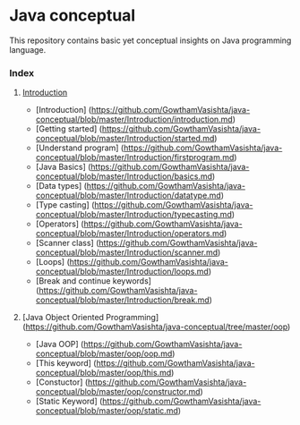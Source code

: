 # Java conceptual
This repository contains basic yet conceptual insights on Java programming language. 

### Index
1. [Introduction](https://github.com/GowthamVasishta/java-conceptual/tree/master/Introduction)

	- [Introduction] (https://github.com/GowthamVasishta/java-conceptual/blob/master/Introduction/introduction.md)
	- [Getting started] (https://github.com/GowthamVasishta/java-conceptual/blob/master/Introduction/started.md)
	- [Understand program] (https://github.com/GowthamVasishta/java-conceptual/blob/master/Introduction/firstprogram.md)
	- [Java Basics] (https://github.com/GowthamVasishta/java-conceptual/blob/master/Introduction/basics.md)
	- [Data types] (https://github.com/GowthamVasishta/java-conceptual/blob/master/Introduction/datatype.md)
	- [Type casting] (https://github.com/GowthamVasishta/java-conceptual/blob/master/Introduction/typecasting.md)
	- [Operators] (https://github.com/GowthamVasishta/java-conceptual/blob/master/Introduction/operators.md)
	- [Scanner class] (https://github.com/GowthamVasishta/java-conceptual/blob/master/Introduction/scanner.md)
	- [Loops] (https://github.com/GowthamVasishta/java-conceptual/blob/master/Introduction/loops.md)
	- [Break and continue keywords] (https://github.com/GowthamVasishta/java-conceptual/blob/master/Introduction/break.md)

2. [Java Object Oriented Programming] (https://github.com/GowthamVasishta/java-conceptual/tree/master/oop)

	- [Java OOP] (https://github.com/GowthamVasishta/java-conceptual/blob/master/oop/oop.md)
    - [This keyword] (https://github.com/GowthamVasishta/java-conceptual/blob/master/oop/this.md)
    - [Constuctor] (https://github.com/GowthamVasishta/java-conceptual/blob/master/oop/constructor.md)
    - [Static Keyword] (https://github.com/GowthamVasishta/java-conceptual/blob/master/oop/static.md)
